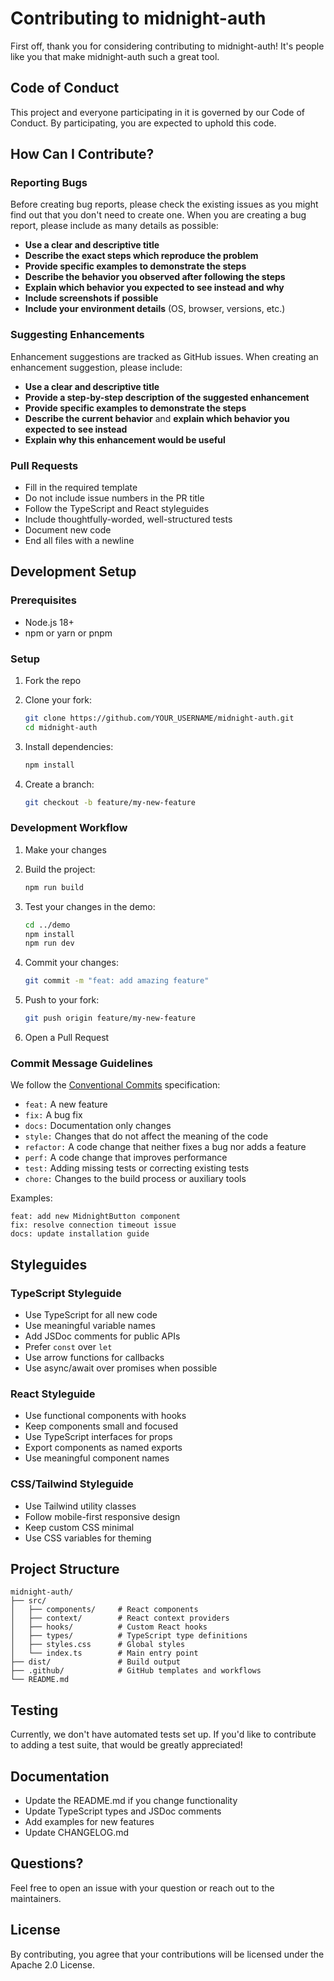 # Contributing to midnight-auth

First off, thank you for considering contributing to midnight-auth! It's people like you that make midnight-auth such a great tool.

## Code of Conduct

This project and everyone participating in it is governed by our Code of Conduct. By participating, you are expected to uphold this code.

## How Can I Contribute?

### Reporting Bugs

Before creating bug reports, please check the existing issues as you might find out that you don't need to create one. When you are creating a bug report, please include as many details as possible:

* **Use a clear and descriptive title**
* **Describe the exact steps which reproduce the problem**
* **Provide specific examples to demonstrate the steps**
* **Describe the behavior you observed after following the steps**
* **Explain which behavior you expected to see instead and why**
* **Include screenshots if possible**
* **Include your environment details** (OS, browser, versions, etc.)

### Suggesting Enhancements

Enhancement suggestions are tracked as GitHub issues. When creating an enhancement suggestion, please include:

* **Use a clear and descriptive title**
* **Provide a step-by-step description of the suggested enhancement**
* **Provide specific examples to demonstrate the steps**
* **Describe the current behavior** and **explain which behavior you expected to see instead**
* **Explain why this enhancement would be useful**

### Pull Requests

* Fill in the required template
* Do not include issue numbers in the PR title
* Follow the TypeScript and React styleguides
* Include thoughtfully-worded, well-structured tests
* Document new code
* End all files with a newline

## Development Setup

### Prerequisites

- Node.js 18+
- npm or yarn or pnpm

### Setup

1. Fork the repo
2. Clone your fork:
   ```bash
   git clone https://github.com/YOUR_USERNAME/midnight-auth.git
   cd midnight-auth
   ```

3. Install dependencies:
   ```bash
   npm install
   ```

4. Create a branch:
   ```bash
   git checkout -b feature/my-new-feature
   ```

### Development Workflow

1. Make your changes
2. Build the project:
   ```bash
   npm run build
   ```

3. Test your changes in the demo:
   ```bash
   cd ../demo
   npm install
   npm run dev
   ```

4. Commit your changes:
   ```bash
   git commit -m "feat: add amazing feature"
   ```

5. Push to your fork:
   ```bash
   git push origin feature/my-new-feature
   ```

6. Open a Pull Request

### Commit Message Guidelines

We follow the [Conventional Commits](https://www.conventionalcommits.org/) specification:

* `feat:` A new feature
* `fix:` A bug fix
* `docs:` Documentation only changes
* `style:` Changes that do not affect the meaning of the code
* `refactor:` A code change that neither fixes a bug nor adds a feature
* `perf:` A code change that improves performance
* `test:` Adding missing tests or correcting existing tests
* `chore:` Changes to the build process or auxiliary tools

Examples:
```
feat: add new MidnightButton component
fix: resolve connection timeout issue
docs: update installation guide
```

## Styleguides

### TypeScript Styleguide

* Use TypeScript for all new code
* Use meaningful variable names
* Add JSDoc comments for public APIs
* Prefer `const` over `let`
* Use arrow functions for callbacks
* Use async/await over promises when possible

### React Styleguide

* Use functional components with hooks
* Keep components small and focused
* Use TypeScript interfaces for props
* Export components as named exports
* Use meaningful component names

### CSS/Tailwind Styleguide

* Use Tailwind utility classes
* Follow mobile-first responsive design
* Keep custom CSS minimal
* Use CSS variables for theming

## Project Structure

```
midnight-auth/
├── src/
│   ├── components/     # React components
│   ├── context/        # React context providers
│   ├── hooks/          # Custom React hooks
│   ├── types/          # TypeScript type definitions
│   ├── styles.css      # Global styles
│   └── index.ts        # Main entry point
├── dist/               # Build output
├── .github/            # GitHub templates and workflows
└── README.md
```

## Testing

Currently, we don't have automated tests set up. If you'd like to contribute to adding a test suite, that would be greatly appreciated!

## Documentation

* Update the README.md if you change functionality
* Update TypeScript types and JSDoc comments
* Add examples for new features
* Update CHANGELOG.md

## Questions?

Feel free to open an issue with your question or reach out to the maintainers.

## License

By contributing, you agree that your contributions will be licensed under the Apache 2.0 License.
